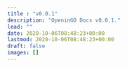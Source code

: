 ```yaml
---
title : "v0.0.1"
description: "OpeninGO Docs v0.0.1."
lead: ""
date: 2020-10-06T08:48:23+00:00
lastmod: 2020-10-06T08:48:23+00:00
draft: false
images: []
---
```


